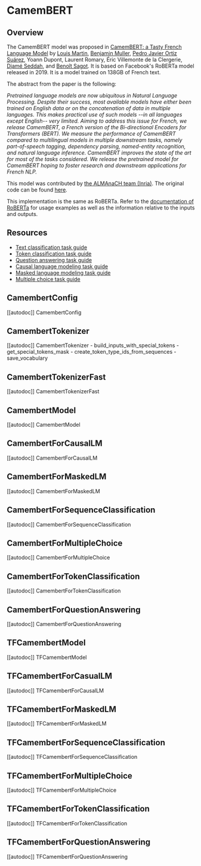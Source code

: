 <!--Copyright 2020 The HuggingFace Team. All rights reserved.

Licensed under the Apache License, Version 2.0 (the "License"); you may not use this file except in compliance with
the License. You may obtain a copy of the License at

http://www.apache.org/licenses/LICENSE-2.0

Unless required by applicable law or agreed to in writing, software distributed under the License is distributed on
an "AS IS" BASIS, WITHOUT WARRANTIES OR CONDITIONS OF ANY KIND, either express or implied. See the License for the
specific language governing permissions and limitations under the License.

⚠️ Note that this file is in Markdown but contain specific syntax for our doc-builder (similar to MDX) that may not be
rendered properly in your Markdown viewer.

-->

# CamemBERT

## Overview

The CamemBERT model was proposed in [CamemBERT: a Tasty French Language Model](https://arxiv.org/abs/1911.03894) by
[Louis Martin](https://hf-mirror.com/louismartin), [Benjamin Muller](https://hf-mirror.com/benjamin-mlr), [Pedro Javier Ortiz Suárez](https://hf-mirror.com/pjox), Yoann Dupont, Laurent Romary, Éric Villemonte de la
Clergerie, [Djamé Seddah](https://hf-mirror.com/Djame), and [Benoît Sagot](https://hf-mirror.com/sagot). It is based on Facebook's RoBERTa model released in 2019. It is a model
trained on 138GB of French text.

The abstract from the paper is the following:

*Pretrained language models are now ubiquitous in Natural Language Processing. Despite their success, most available
models have either been trained on English data or on the concatenation of data in multiple languages. This makes
practical use of such models --in all languages except English-- very limited. Aiming to address this issue for French,
we release CamemBERT, a French version of the Bi-directional Encoders for Transformers (BERT). We measure the
performance of CamemBERT compared to multilingual models in multiple downstream tasks, namely part-of-speech tagging,
dependency parsing, named-entity recognition, and natural language inference. CamemBERT improves the state of the art
for most of the tasks considered. We release the pretrained model for CamemBERT hoping to foster research and
downstream applications for French NLP.*

This model was contributed by [the ALMAnaCH team (Inria)](https://hf-mirror.com/almanach). The original code can be found [here](https://camembert-model.fr/).

<Tip>

This implementation is the same as RoBERTa. Refer to the [documentation of RoBERTa](roberta) for usage examples as well 
as the information relative to the inputs and outputs.

</Tip>

## Resources

- [Text classification task guide](../tasks/sequence_classification)
- [Token classification task guide](../tasks/token_classification)
- [Question answering task guide](../tasks/question_answering)
- [Causal language modeling task guide](../tasks/language_modeling)
- [Masked language modeling task guide](../tasks/masked_language_modeling)
- [Multiple choice task guide](../tasks/multiple_choice)

## CamembertConfig

[[autodoc]] CamembertConfig

## CamembertTokenizer

[[autodoc]] CamembertTokenizer
    - build_inputs_with_special_tokens
    - get_special_tokens_mask
    - create_token_type_ids_from_sequences
    - save_vocabulary

## CamembertTokenizerFast

[[autodoc]] CamembertTokenizerFast

<frameworkcontent>
<pt>

## CamembertModel

[[autodoc]] CamembertModel

## CamembertForCausalLM

[[autodoc]] CamembertForCausalLM

## CamembertForMaskedLM

[[autodoc]] CamembertForMaskedLM

## CamembertForSequenceClassification

[[autodoc]] CamembertForSequenceClassification

## CamembertForMultipleChoice

[[autodoc]] CamembertForMultipleChoice

## CamembertForTokenClassification

[[autodoc]] CamembertForTokenClassification

## CamembertForQuestionAnswering

[[autodoc]] CamembertForQuestionAnswering

</pt>
<tf>

## TFCamembertModel

[[autodoc]] TFCamembertModel

## TFCamembertForCasualLM

[[autodoc]] TFCamembertForCausalLM

## TFCamembertForMaskedLM

[[autodoc]] TFCamembertForMaskedLM

## TFCamembertForSequenceClassification

[[autodoc]] TFCamembertForSequenceClassification

## TFCamembertForMultipleChoice

[[autodoc]] TFCamembertForMultipleChoice

## TFCamembertForTokenClassification

[[autodoc]] TFCamembertForTokenClassification

## TFCamembertForQuestionAnswering

[[autodoc]] TFCamembertForQuestionAnswering

</tf>
</frameworkcontent>

